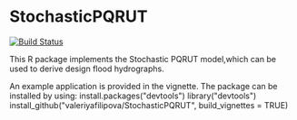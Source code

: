 # StochasticPQRUT
[![Build Status](https://travis-ci.org/valeriyafilipova/StochasticPQRUT.svg?branch=master)](https://travis-ci.org/valeriyafilipova/StochasticPQRUT)

This R package implements the Stochastic PQRUT model,which can be used to derive design flood hydrographs. 

An example application is provided in the vignette. The package can be installed by using:
install.packages("devtools")
library("devtools")
install_github("valeriyafilipova/StochasticPQRUT", build_vignettes = TRUE)
